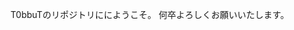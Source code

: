 T0bbuTのリポジトリににようこそ。
何卒よろしくお願いいたします。

<!---
T0bbuT/T0bbuT is a ✨ special ✨ repository because its `README.md` (this file) appears on your GitHub profile.
You can click the Preview link to take a look at your changes.
--->
